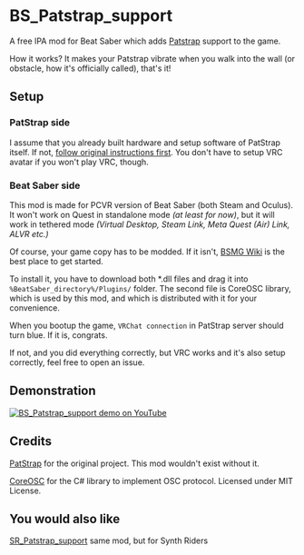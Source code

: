 # BS_Patstrap_support
A free IPA mod for Beat Saber which adds [Patstrap](https://github.com/danielfvm/Patstrap) support to the game.

How it works? It makes your Patstrap vibrate when you walk into the wall (or obstacle, how it's officially called), that's it!

## Setup

### PatStrap side
I assume that you already built hardware and setup software of PatStrap itself. If not, [follow original instructions first](https://github.com/danielfvm/Patstrap?tab=readme-ov-file#hardware). You don't have to setup VRC avatar if you won't play VRC, though.

### Beat Saber side
This mod is made for PCVR version of Beat Saber (both Steam and Oculus). It won't work on Quest in standalone mode *(at least for now)*, but it will work in tethered mode *(Virtual Desktop, Steam Link, Meta Quest (Air) Link, ALVR etc.)*

Of course, your game copy has to be modded. If it isn't, [BSMG Wiki](https://bsmg.wiki/pc-modding.html) is the best place to get started.

To install it, you have to download both *.dll files and drag it into `%BeatSaber_directory%/Plugins/` folder. The second file is CoreOSC library, which is used by this mod, and which is distributed with it for your convenience.

When you bootup the game, `VRChat connection` in PatStrap server should turn blue. If it is, congrats.

If not, and you did everything correctly, but VRC works and it's also setup correctly, feel free to open an issue.

## Demonstration

[![BS_Patstrap_support demo on YouTube](https://img.youtube.com/vi/aXWG7DCr3hw/0.jpg)](https://www.youtube.com/watch?v=aXWG7DCr3hw)

## Credits

[PatStrap](https://github.com/danielfvm/Patstrap) for the original project. This mod wouldn't exist without it.

[CoreOSC](https://github.com/dastevens/CoreOSC) for the C# library to implement OSC protocol. Licensed under MIT License.

## You would also like

[SR_Patstrap_support](https://github.com/tapafon/SR_Patstrap_support) same mod, but for Synth Riders